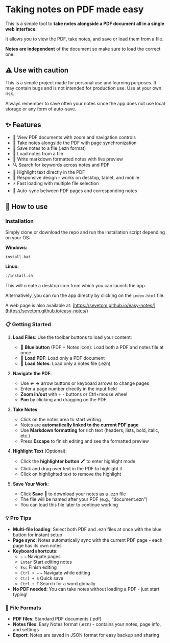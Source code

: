 # Taking notes on PDF made easy

This is a simple tool to **take notes alongside a PDF document all in a single web interface**.

It allows you to view the PDF, take notes, and save or load them from a file.

**Notes are independent** of the document so make sure to load the correct one.

## ⚠️ Use with caution
This is a simple project made for personal use and learning purposes. It may contain bugs and is not intended for production use. Use at your own risk.

Always remember to save often your notes since the app does not use
local storage or any form of auto-save.

## ✨ Features
- 📖 View PDF documents with zoom and navigation controls
- 📝 Take notes alongside the PDF with page synchronization
- 💾 Save notes to a file (.ezn format)
- 📂 Load notes from a file
- 📄 Write markdown formatted notes with live preview
- 🔍 Search for keywords across notes and PDF
- 🎨 Highlight text directly in the PDF
- 📱 Responsive design - works on desktop, tablet, and mobile
- ⚡ Fast loading with multiple file selection
- 🔄 Auto-sync between PDF pages and corresponding notes

## 🚀 How to use

### Installation
Simply clone or download the repo and run the installation script depending on your OS:

**Windows:**
```batch
install.bat
```

**Linux:**
```bash
./install.sh
```

This will create a desktop icon from which you can launch the app.

Alternatively, you can run the app directly by clicking on the `index.html` file.

A web page is also available at: [https://sevetom.github.io/easy-notes/](https://sevetom.github.io/easy-notes/)

### 📋 Getting Started

1. **Load Files**: Use the toolbar buttons to load your content:
   - 🔵 **Blue button** (PDF + Notes icon): Load both a PDF and notes file at once
   - 📄 **Load PDF**: Load only a PDF document
   - 📝 **Load Notes**: Load only a notes file (.ezn)

2. **Navigate the PDF**:
   - Use **← →** arrow buttons or keyboard arrows to change pages
   - Enter a page number directly in the input field
   - **Zoom in/out** with + - buttons or Ctrl+mouse wheel
   - **Pan** by clicking and dragging on the PDF

3. **Take Notes**:
   - Click on the notes area to start writing
   - Notes are **automatically linked to the current PDF page**
   - Use **Markdown formatting** for rich text (headers, lists, bold, italic, etc.)
   - Press **Escape** to finish editing and see the formatted preview

4. **Highlight Text** (Optional):
   - Click the **highlighter button** 🖍️ to enter highlight mode
   - Click and drag over text in the PDF to highlight it
   - Click on highlighted text to remove the highlight

5. **Save Your Work**:
   - Click **Save** 💾 to download your notes as a .ezn file
   - The file will be named after your PDF (e.g., "document.ezn")
   - You can load this file later to continue working

### 💡 Pro Tips

- **Multi-file loading**: Select both PDF and .ezn files at once with the blue button for instant setup
- **Page sync**: Notes automatically sync with the current PDF page - each page has its own notes
- **Keyboard shortcuts**: 
  - `←` `→` Navigate pages
  - `Enter` Start editing notes
  - `Esc` Finish editing
  - `Ctrl + ←` `→` Navigate while editing
  - `Ctrl + S` Quick save
  - `Ctrl + F` Search for a word globally
- **No PDF needed**: You can take notes without loading a PDF - just start typing!

### 🔧 File Formats

- **PDF files**: Standard PDF documents (.pdf)
- **Notes files**: Easy Notes format (.ezn) - contains your notes, page info, and settings
- **Export**: Notes are saved in JSON format for easy backup and sharing